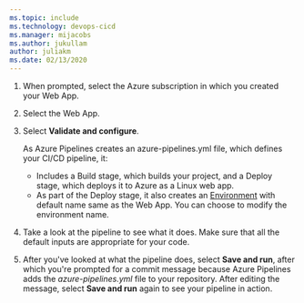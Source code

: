 ```yaml
---
ms.topic: include
ms.technology: devops-cicd
ms.manager: mijacobs
ms.author: jukullam
author: juliakm
ms.date: 02/13/2020
---
```


1. When prompted, select the Azure subscription in which you created your Web App.
2. Select the Web App.
3. Select **Validate and configure**.

   As Azure Pipelines creates an azure-pipelines.yml file, which defines your CI/CD pipeline, it:

   - Includes a Build stage, which builds your project, and a Deploy stage, which deploys it to Azure as a Linux web app.
   - As part of the Deploy stage, it also creates an [Environment](../../process/environments.md) with default name same as the Web App. You can choose to modify the environment name.

4. Take a look at the pipeline to see what it does. Make sure that all the default inputs are appropriate for your code.
5. After you've looked at what the pipeline does, select **Save and run**, after which you're prompted for a commit message because Azure Pipelines adds the _azure-pipelines.yml_ file to your repository. After editing the message, select **Save and run** again to see your pipeline in action.
